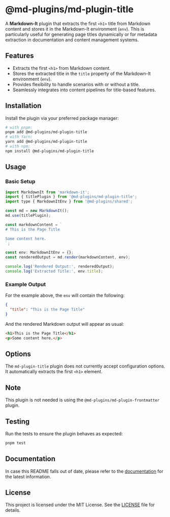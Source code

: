# @md-plugins/md-plugin-title

A **Markdown-It** plugin that extracts the first `<h1>` title from Markdown content and stores it in the Markdown-It environment (`env`). This is particularly useful for generating page titles dynamically or for metadata extraction in documentation and content management systems.

## Features

- Extracts the first `<h1>` from Markdown content.
- Stores the extracted title in the `title` property of the Markdown-It environment (`env`).
- Provides flexibility to handle scenarios with or without a title.
- Seamlessly integrates into content pipelines for title-based features.

## Installation

Install the plugin via your preferred package manager:

```bash
# with pnpm:
pnpm add @md-plugins/md-plugin-title
# with Yarn:
yarn add @md-plugins/md-plugin-title
# with npm:
npm install @md-plugins/md-plugin-title
```

## Usage

### Basic Setup

```js
import MarkdownIt from 'markdown-it';
import { titlePlugin } from '@md-plugins/md-plugin-title';
import type { MarkdownItEnv } from '@md-plugins/shared';

const md = new MarkdownIt();
md.use(titlePlugin);

const markdownContent = `
# This is the Page Title

Some content here.
`;

const env: MarkdownItEnv = {};
const renderedOutput = md.render(markdownContent, env);

console.log('Rendered Output:', renderedOutput);
console.log('Extracted Title:', env.title);
```

### Example Output

For the example above, the `env` will contain the following:

```json
{
  "title": "This is the Page Title"
}
```

And the rendered Markdown output will appear as usual:

```html
<h1>This is the Page Title</h1>
<p>Some content here.</p>
```

## Options

The `md-plugin-title` plugin does not currently accept configuration options. It automatically extracts the first `<h1>` element.

## Note

This plugin is not needed is using the `@md-plugins/md-plugin-frontmatter` plugin.

## Testing

Run the tests to ensure the plugin behaves as expected:

```bash
pnpm test
```

## Documentation

In case this README falls out of date, please refer to the [documentation](https://md-plugins.netlify.app/md-plugins/title/overview) for the latest information.

## License

This project is licensed under the MIT License. See the [LICENSE](LICENSE.md) file for details.

